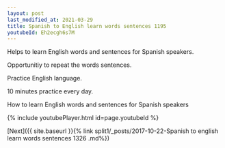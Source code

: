 ```yaml
---
layout: post
last_modified_at: 2021-03-29
title: Spanish to English learn words sentences 1195 
youtubeId: Eh2ecgh6s7M
---
```

 
 
Helps to learn English words and sentences for Spanish speakers.

Opportunitiy to repeat the words sentences. 

Practice English language. 
 
10 minutes practice every day. 
 
How to learn English words and sentences for Spanish speakers 
 
{% include youtubePlayer.html id=page.youtubeId %}
 
 
[Next]({{ site.baseurl }}{% link  split1/_posts/2017-10-22-Spanish to english learn words sentences 1326 .md%})
 
